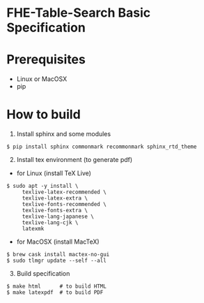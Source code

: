 # FHE-Table-Search Basic Specification

# Prerequisites
* Linux or MacOSX
* pip

# How to build
1. Install sphinx and some modules
```
$ pip install sphinx commonmark recommonmark sphinx_rtd_theme
```
2. Install tex environment (to generate pdf)
  * for Linux (install TeX Live)
  ```
  $ sudo apt -y install \
       texlive-latex-recommended \
       texlive-latex-extra \
       texlive-fonts-recommended \
       texlive-fonts-extra \
       texlive-lang-japanese \
       texlive-lang-cjk \
       latexmk
  ```
  * for MacOSX (install MacTeX)
  ```
  $ brew cask install mactex-no-gui
  $ sudo tlmgr update --self --all
  ```
3. Build specification
```
$ make html      # to build HTML
$ make latexpdf  # to build PDF
```
